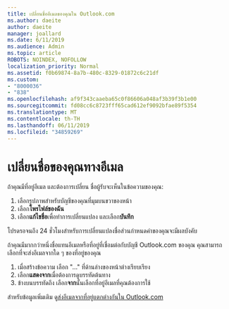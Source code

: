 ```yaml
---
title: เปลี่ยนชื่ออีเมลของคุณใน Outlook.com
ms.author: daeite
author: daeite
manager: joallard
ms.date: 6/11/2019
ms.audience: Admin
ms.topic: article
ROBOTS: NOINDEX, NOFOLLOW
localization_priority: Normal
ms.assetid: f0b69874-8a7b-480c-8329-01872c6c21df
ms.custom:
- "8000036"
- "838"
ms.openlocfilehash: af9f343caaeba65c0f86606a048af3b39f3b1e00
ms.sourcegitcommit: fd08cc6c8723fff65cad612ef9092bfae89f5354
ms.translationtype: MT
ms.contentlocale: th-TH
ms.lasthandoff: 06/11/2019
ms.locfileid: "34859269"
---
```

# <a name="change-your-email-name"></a>เปลี่ยนชื่อของคุณทางอีเมล

ถ้าคุณมีที่อยู่อีเมล และต้องการเปลี่ยน ชื่อผู้รับจะเห็นในข้อความของคุณ:
  
1. เลือกรูปภาพสำหรับบัญชีของคุณที่มุมบนขวาของหน้า
2. เลือก**โพรไฟล์ของฉัน**
3. เลือก**แก้ไขชื่อ**เพื่อทำการเปลี่ยนแปลง และเลือก**บันทึก**

โปรดรอจนถึง 24 ชั่วโมงสำหรับการเปลี่ยนแปลงชื่อส่วนกำหนดค่าของคุณจะมีผลบังคับ
  
ถ้าคุณมีมากกว่าหนึ่งชื่อแทนอีเมลหรือที่อยู่ที่เชื่อมต่อกับบัญชี Outlook.com ของคุณ คุณสามารถเลือกที่จะส่งอีเมลจากใด ๆ ของที่อยู่ของคุณ
  
1. เมื่อสร้างข้อความ เลือก "..." ที่ด้านล่างของหน้าต่างเรียบเรียง
1. เลือก**แสดงจาก**เมื่อต้องการดูบรรทัดต้นทาง
1. ข้างบนบรรทัดถึง เลือก**จาก**นั้นเลือกที่อยู่อีเมลที่คุณต้องการใช้

สำหรับข้อมูลเพิ่มเติม ดู[ส่งอีเมลจากที่อยู่แตกต่างกันใน Outlook.com](https://go.microsoft.com/fwlink/p/?linkid=2001701&amp;clcid=0x409)